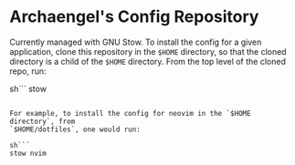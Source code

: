 # Archaengel's Config Repository

Currently managed with GNU Stow. To install the config for a given application,
clone this repository in the `$HOME` directory, so that the cloned directory is a
child of the `$HOME` directory. From the top level of the cloned repo, run:

sh```
stow <pkg-confg>
```

For example, to install the config for neovim in the `$HOME directory`, from
`$HOME/dotfiles`, one would run:

sh```
stow nvim
```
